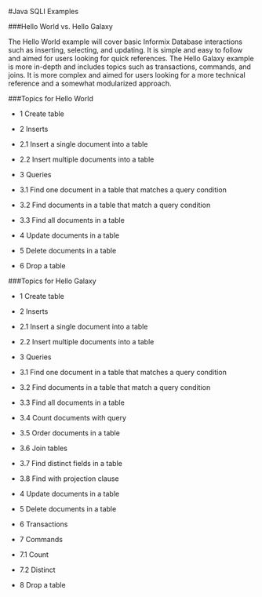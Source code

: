 #Java SQLI Examples

###Hello World vs. Hello Galaxy

The Hello World example will cover basic Informix Database interactions such as inserting, selecting, and updating. 
It is simple and easy to follow and aimed for users looking for quick references. 
The Hello Galaxy example is more in-depth and includes topics such as transactions, commands, and joins.
It is more complex and aimed for users looking for a more technical reference and a somewhat modularized approach.

###Topics for Hello World

 * 1 Create table
 
 * 2 Inserts
 
 * 2.1 Insert a single document into a table
 
 * 2.2 Insert multiple documents into a table
 
 * 3 Queries
 
 * 3.1 Find one document in a table that matches a query condition
 
 * 3.2 Find documents in a table that match a query condition
 
 * 3.3 Find all documents in a table
 
 * 4 Update documents in a table
 
 * 5 Delete documents in a table
 
 * 6 Drop a table

###Topics for Hello Galaxy
 
 * 1 Create table 
 
 * 2 Inserts
 
 * 2.1 Insert a single document into a table
 
 * 2.2 Insert multiple documents into a table
 
 * 3 Queries
 
 * 3.1 Find one document in a table that matches a query condition
 
 * 3.2 Find documents in a table that match a query condition
 
 * 3.3 Find all documents in a table
 
 * 3.4 Count documents with query
 
 * 3.5 Order documents in a table
 
 * 3.6 Join tables
 
 * 3.7 Find distinct fields in a table
 
 * 3.8 Find with projection clause
 
 * 4 Update documents in a table
 
 * 5 Delete documents in a table
 
 * 6 Transactions
 
 * 7 Commands
 
 * 7.1 Count
 
 * 7.2 Distinct
 
 * 8 Drop a table